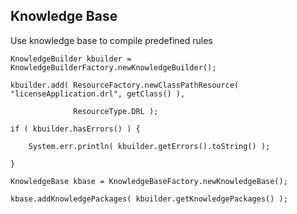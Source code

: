 ## Knowledge Base ##

Use knowledge base to compile predefined rules 
```
KnowledgeBuilder kbuilder = KnowledgeBuilderFactory.newKnowledgeBuilder();

kbuilder.add( ResourceFactory.newClassPathResource( "licenseApplication.drl", getClass() ),

              ResourceType.DRL );

if ( kbuilder.hasErrors() ) {

    System.err.println( kbuilder.getErrors().toString() );

}

KnowledgeBase kbase = KnowledgeBaseFactory.newKnowledgeBase();

kbase.addKnowledgePackages( kbuilder.getKnowledgePackages() );
```

